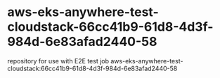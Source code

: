 # aws-eks-anywhere-test-cloudstack-66cc41b9-61d8-4d3f-984d-6e83afad2440-58
repository for use with E2E test job aws-eks-anywhere-test-cloudstack:66cc41b9-61d8-4d3f-984d-6e83afad2440-58
